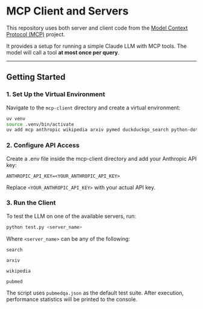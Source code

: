 # MCP Client and Servers

This repository uses both server and client code from the [Model Context Protocol (MCP)](https://modelcontextprotocol.io/) project.

It provides a setup for running a simple Claude LLM with MCP tools. The model will call a tool **at most once per query**.

---

## Getting Started

### 1. Set Up the Virtual Environment

Navigate to the `mcp-client` directory and create a virtual environment:

```bash
uv venv
source .venv/bin/activate
uv add mcp anthropic wikipedia arxiv pymed duckduckgo_search python-dotenv
```

### 2. Configure API Access
Create a .env file inside the mcp-client directory and add your Anthropic API key:
```
ANTHROPIC_API_KEY=<YOUR_ANTHROPIC_API_KEY>
```
Replace ```<YOUR_ANTHROPIC_API_KEY>``` with your actual API key.

### 3. Run the Client
To test the LLM on one of the available servers, run:
```bash
python test.py <server_name>
```

Where ```<server_name>``` can be any of the following:

```search```

```arxiv```

```wikipedia```

```pubmed```

The script uses ```pubmedqa.json``` as the default test suite. After execution, performance statistics will be printed to the console.